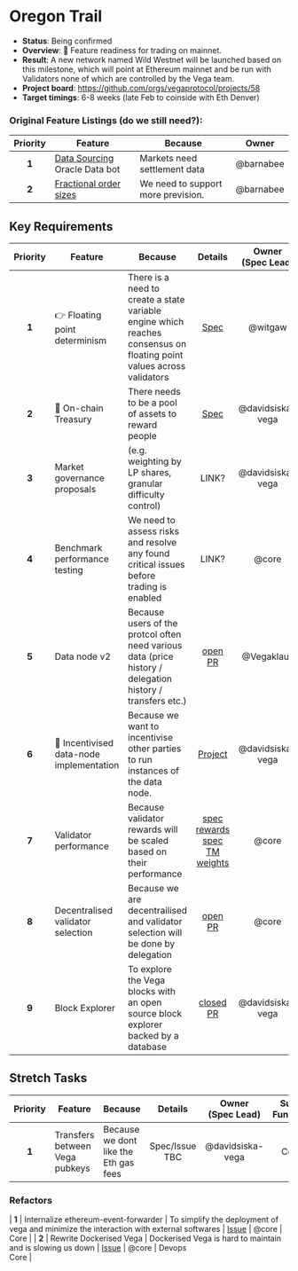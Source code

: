 # Oregon Trail

* **Status**: Being confirmed
* **Overview**: 🤠 Feature readiness for trading on mainnet.
* **Result**: A new network named Wild Westnet will be launched based on this milestone, which will point at Ethereum mainnet and be run with Validators none of which are controlled by the Vega team.
* **Project board**: https://github.com/orgs/vegaprotocol/projects/58
* **Target timings**: 6-8 weeks (late Feb to coinside with Eth Denver)


### Original Feature Listings (do we still need?):
| Priority | Feature | Because | Owner |
|:---------:|---------|---------|:------:|
| **1** | [Data Sourcing](https://github.com/orgs/vegaprotocol/projects/19) Oracle Data bot |  Markets need settlement data | @barnabee  |
| **2** | [Fractional order sizes](https://github.com/orgs/vegaprotocol/projects/69) |  We need to support more prevision. | @barnabee  |


## Key Requirements
| Priority | Feature | Because | Details | Owner </br>(Spec Lead) | Sub-Function |
|:---------:|---------|---------|:------:|:------:|:------:|
| **1** | 👉 Floating point determinism | There is a need to create a state variable engine which reaches consensus on floating point values across validators | [Spec](https://github.com/vegaprotocol/specs-internal/blob/master/protocol/0065-floating-point-consensus.md) | @witgaw | Core |
| **2** | 👑 On-chain Treasury | There needs to be a pool of assets to reward people | [Spec](https://github.com/vegaprotocol/specs-internal/blob/master/protocol/0055-on-chain-treasury.md) | @davidsiska-vega | Core |
| **3** | Market governance proposals | (e.g. weighting by LP shares, granular difficulty control) | LINK? | @davidsiska-vega | Core |
| **4** | Benchmark performance testing | We need to assess risks and resolve any found critical issues before trading is enabled | LINK? | @core | Core |
| **5** | Data node v2 | Because users of the protcol often need various data (price history / delegation history / transfers etc.) | [open PR](https://github.com/vegaprotocol/specs-internal/pull/763) | @Vegaklaus | Research</br>Front End</br>Core |
| **6** | 🤑 Incentivised data-node implementation | Because we want to incentivise other parties to run instances of the data node. | [Project](https://github.com/orgs/vegaprotocol/projects/92)| @davidsiska-vega | Core |
| **7** | Validator performance  | Because validator rewards will be scaled based on their performance | [spec rewards](https://github.com/vegaprotocol/specs-internal/blob/master/protocol/0064-validator-performance-based-rewards.md) </br> [spec TM weights](https://github.com/vegaprotocol/specs-internal/blob/master/protocol/0065-validator-tendermint-weights.md) | @core | Core |
| **8** | Decentralised validator selection  | Because we are decentrailised and validator selection will be done by delegation | [open PR](https://github.com/vegaprotocol/specs-internal/pull/766) | @core | Core |
| **9** | Block Explorer  | To explore the Vega blocks with an open source block explorer backed by a database | [closed PR](https://github.com/vegaprotocol/specs-internal/pull/508) | @davidsiska-vega | Core</br>Front End |


## Stretch Tasks
| Priority | Feature | Because | Details | Owner </br>(Spec Lead) | Sub-Function |
|:---------:|---------|---------|:------:|:------:|:------:|
| **1** | Transfers between Vega pubkeys | Because we dont like the Eth gas fees | Spec/Issue TBC| @davidsiska-vega | Core |


### Refactors
| **1** | Internalize ethereum-event-forwarder | To simplify the deployment of vega and minimize the interaction with external softwares | [Issue](https://github.com/vegaprotocol/vega/issues/4553) | @core | Core |
| **2** | Rewrite Dockerised Vega | Dockerised Vega is hard to maintain and is slowing us down | [Issue](https://github.com/orgs/vegaprotocol/projects/95#card-68976394) | @core | Devops</br>Core |

